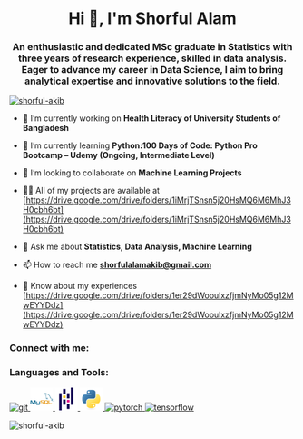 <h1 align="center">Hi 👋, I'm Shorful Alam</h1>
<h3 align="center">An enthusiastic and dedicated MSc graduate in Statistics with three years of research experience, skilled in data analysis. Eager to advance my career in Data Science, I aim to bring analytical expertise and innovative solutions to the field.</h3>

<p align="left"> <a href="https://github.com/ryo-ma/github-profile-trophy"><img src="https://github-profile-trophy.vercel.app/?username=shorful-akib" alt="shorful-akib" /></a> </p>

- 🔭 I’m currently working on **Health Literacy of University Students of Bangladesh**

- 🌱 I’m currently learning **Python:100 Days of Code: Python Pro Bootcamp – Udemy (Ongoing, Intermediate Level)**

- 👯 I’m looking to collaborate on **Machine Learning Projects**

- 👨‍💻 All of my projects are available at [https://drive.google.com/drive/folders/1iMrjTSnsn5j20HsMQ6M6MhJ3H0cbh6bt](https://drive.google.com/drive/folders/1iMrjTSnsn5j20HsMQ6M6MhJ3H0cbh6bt)

- 💬 Ask me about **Statistics, Data Analysis, Machine Learning**

- 📫 How to reach me **shorfulalamakib@gmail.com**

- 📄 Know about my experiences [https://drive.google.com/drive/folders/1er29dWooulxzfjmNyMo05g12MwEYYDdz](https://drive.google.com/drive/folders/1er29dWooulxzfjmNyMo05g12MwEYYDdz)

<h3 align="left">Connect with me:</h3>
<p align="left">
</p>

<h3 align="left">Languages and Tools:</h3>
<p align="left"> <a href="https://git-scm.com/" target="_blank" rel="noreferrer"> <img src="https://www.vectorlogo.zone/logos/git-scm/git-scm-icon.svg" alt="git" width="40" height="40"/> </a> <a href="https://www.mysql.com/" target="_blank" rel="noreferrer"> <img src="https://raw.githubusercontent.com/devicons/devicon/master/icons/mysql/mysql-original-wordmark.svg" alt="mysql" width="40" height="40"/> </a> <a href="https://pandas.pydata.org/" target="_blank" rel="noreferrer"> <img src="https://raw.githubusercontent.com/devicons/devicon/2ae2a900d2f041da66e950e4d48052658d850630/icons/pandas/pandas-original.svg" alt="pandas" width="40" height="40"/> </a> <a href="https://www.python.org" target="_blank" rel="noreferrer"> <img src="https://raw.githubusercontent.com/devicons/devicon/master/icons/python/python-original.svg" alt="python" width="40" height="40"/> </a> <a href="https://pytorch.org/" target="_blank" rel="noreferrer"> <img src="https://www.vectorlogo.zone/logos/pytorch/pytorch-icon.svg" alt="pytorch" width="40" height="40"/> </a> <a href="https://www.tensorflow.org" target="_blank" rel="noreferrer"> <img src="https://www.vectorlogo.zone/logos/tensorflow/tensorflow-icon.svg" alt="tensorflow" width="40" height="40"/> </a> </p>

<p><img align="center" src="https://github-readme-stats.vercel.app/api/top-langs?username=shorful-akib&show_icons=true&locale=en&layout=compact" alt="shorful-akib" /></p>
